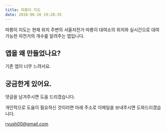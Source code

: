 ```yaml
---
title: 따릉이 지도
date: 2018-06-26 19:20:35
---
```

따릉이 지도는 현재 위치 주변의 서울자전거 따릉이 대여소의 위치와 실시간으로 대여 가능한 자전거의 개수를 알려주는 앱입니다.

## 앱을 왜 만들었나요?
기존 앱이 너무 느려서요.

## 궁금한게 있어요.
댓글을 남겨주시면 도움 드리겠습니다.

개인적으로 도움이 필요하신 것이라면 아래 주소로 이메일을 보내주시면 도와드리겠습니다.

ryush00@gmail.com
